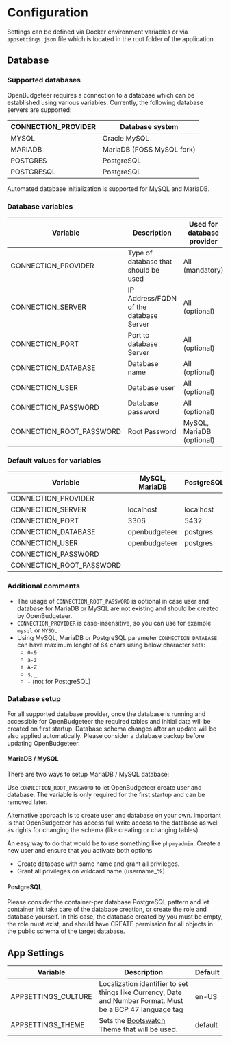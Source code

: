 ﻿# Configuration

Settings can be defined via Docker environment variables or via `appsettings.json` file which is located in the root folder of the application.

## Database

### Supported databases

OpenBudgeteer requires a connection to a database which can be established using various variables. Currently, the following database servers are supported:

| CONNECTION_PROVIDER | Database system           |
|---------------------|---------------------------|
| MYSQL               | Oracle MySQL              |
| MARIADB             | MariaDB (FOSS MySQL fork) |
| POSTGRES            | PostgreSQL                |
| POSTGRESQL          | PostgreSQL                |

Automated database initialization is supported for MySQL and MariaDB.

### Database variables

| Variable                 | Description                            | Used for database provider   | Example                 |
|--------------------------|----------------------------------------|------------------------------|-------------------------|
| CONNECTION_PROVIDER      | Type of database that should be used   | All (mandatory)              | MYSQL                   |
| CONNECTION_SERVER        | IP Address/FQDN of the database Server | All (optional)               | 192.168.178.100         |
| CONNECTION_PORT          | Port to database Server                | All (optional)               | 3306                    |
| CONNECTION_DATABASE      | Database name                          | All (optional)               | MyOpenBudgeteerDb       |
| CONNECTION_USER          | Database user                          | All (optional)               | MyOpenBudgeteerUser     |
| CONNECTION_PASSWORD      | Database password                      | All (optional)               | MyOpenBudgeteerPassword |
| CONNECTION_ROOT_PASSWORD | Root Password                          | MySQL, MariaDB (optional)    | MyRootPassword          |

### Default values for variables

| Variable                 | MySQL, MariaDB | PostgreSQL |
|--------------------------|----------------|------------|
| CONNECTION_PROVIDER      |                |            |
| CONNECTION_SERVER        | localhost      | localhost  |
| CONNECTION_PORT          | 3306           | 5432       |
| CONNECTION_DATABASE      | openbudgeteer  | postgres   |
| CONNECTION_USER          | openbudgeteer  | postgres   |
| CONNECTION_PASSWORD      |                |            |
| CONNECTION_ROOT_PASSWORD |                |            |

### Additional comments

- The usage of `CONNECTION_ROOT_PASSWORD` is optional in case user and database for MariaDB or MySQL are not existing and should be created by OpenBudgeteer.
- `CONNECTION_PROVIDER` is case-insensitive, so you can use for example `mysql` or `MYSQL`
- Using MySQL, MariaDB or PostgreSQL parameter `CONNECTION_DATABASE` can have maximum lenght of 64 chars using below character sets:
  - `0-9`
  - `a-z`
  - `A-Z`
  - `$`, `_`
  - `-` (not for PostgreSQL)

### Database setup

For all supported database provider, once the database is running and accessible for OpenBudgeteer the required tables and initial data will be created on first startup. Database schema changes after an update will be also applied automatically. Please consider a database backup before updating OpenBudgeteer.

#### MariaDB / MySQL

There are two ways to setup MariaDB / MySQL database:

Use `CONNECTION_ROOT_PASSWORD` to let OpenBudgeteer create user and database. The variable is only required for the first startup and can be removed later.

Alternative approach is to create user and database on your own. Important is that OpenBudgeteer has access full write access to the database as well as rights for changing the schema (like creating or changing tables).

An easy way to do that would be to use something like `phpmyadmin`. Create a new user and ensure that you activate both options

- Create database with same name and grant all privileges.
- Grant all privileges on wildcard name (username\_%).

#### PostgreSQL

Please consider the container-per database PostgreSQL pattern and let container init take care of the database creation, or create the role and database yourself. In this case, the database created by you must be empty, the role must exist, and should have CREATE permission for all objects in the public schema of the target database.

## App Settings

| Variable            | Description                                                                                                | Default                 |
|---------------------|------------------------------------------------------------------------------------------------------------|-------------------------|
| APPSETTINGS_CULTURE | Localization identifier to set things like Currency, Date and Number Format. Must be a BCP 47 language tag | en-US                   |
| APPSETTINGS_THEME   | Sets the [Bootswatch](https://bootswatch.com) Theme that will be used.                                     | default                 |
